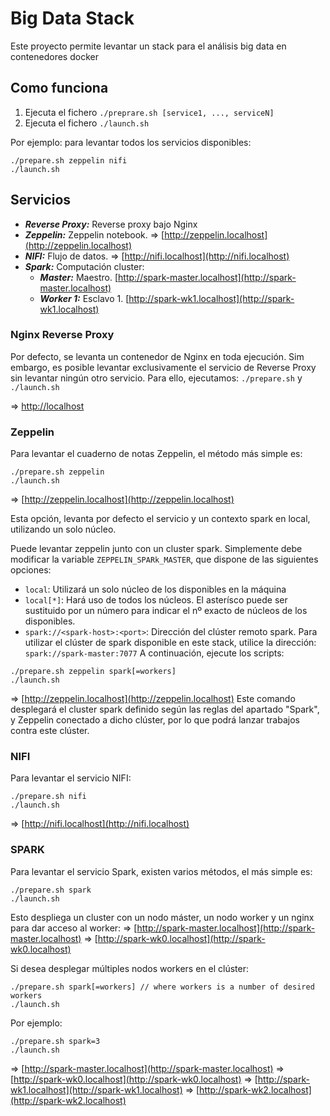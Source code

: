 # Big Data Stack

Este proyecto permite levantar un stack para el análisis big data en contenedores docker

## Como funciona

1. Ejecuta el fichero ```./preprare.sh [service1, ..., serviceN]```
2. Ejecuta el fichero ```./launch.sh```

Por ejemplo: para levantar todos los servicios disponibles:
```
./prepare.sh zeppelin nifi
./launch.sh
```

## Servicios

- __*Reverse Proxy:*__ Reverse proxy bajo Nginx
- __*Zeppelin:*__ Zeppelin notebook. => [http://zeppelin.localhost](http://zeppelin.localhost)
- __*NIFI:*__ Flujo de datos. => [http://nifi.localhost](http://nifi.localhost)
- __*Spark:*__ Computación cluster:
  - __*Master:*__ Maestro. [http://spark-master.localhost](http://spark-master.localhost)
  - __*Worker 1:*__ Esclavo 1. [http://spark-wk1.localhost](http://spark-wk1.localhost)

### Nginx Reverse Proxy

Por defecto, se levanta un contenedor de Nginx en toda ejecución. Sim embargo, es posible levantar exclusivamente el servicio de Reverse Proxy sin levantar ningún otro servicio. 
Para ello, ejecutamos: ```./prepare.sh``` y ```./launch.sh```

=> [http://localhost](http://localhost)

### Zeppelin

Para levantar el cuaderno de notas Zeppelin, el método más simple es:
```
./prepare.sh zeppelin
./launch.sh
```
=> [http://zeppelin.localhost](http://zeppelin.localhost)

Esta opción, levanta por defecto el servicio y un contexto spark en local, utilizando un solo núcleo.

Puede levantar zeppelin junto con un cluster spark. Simplemente debe modificar la variable ```ZEPPELIN_SPARk_MASTER```, que dispone de las siguientes opciones:
- ```local```: Utilizará un solo núcleo de los disponibles en la máquina
- ```local[*]```: Hará uso de todos los núcleos. El asterísco puede ser sustituido por un número para indicar el nº exacto de núcleos de los disponibles.
- ```spark://<spark-host>:<port>```: Dirección del clúster remoto spark. Para utilizar el clúster de spark disponible en este stack, utilice la dirección: ```spark://spark-master:7077``` 
A continuación, ejecute los scripts:
```
./prepare.sh zeppelin spark[=workers]
./launch.sh
```
=> [http://zeppelin.localhost](http://zeppelin.localhost)
Este comando desplegará el cluster spark definido según las reglas del apartado "Spark", y Zeppelin conectado a dicho clúster, por lo que podrá lanzar trabajos contra este clúster.

### NIFI

Para levantar el servicio NIFI:
```
./prepare.sh nifi
./launch.sh
```
=> [http://nifi.localhost](http://nifi.localhost)

### SPARK

Para levantar el servicio Spark, existen varios métodos, el más simple es:
```
./prepare.sh spark
./launch.sh
```
Esto despliega un cluster con un nodo máster, un nodo worker y un nginx para dar acceso al worker:
=> [http://spark-master.localhost](http://spark-master.localhost)
=> [http://spark-wk0.localhost](http://spark-wk0.localhost)

Si desea desplegar múltiples nodos workers en el clúster:

```
./prepare.sh spark[=workers] // where workers is a number of desired workers
./launch.sh
```
Por ejemplo: 
```
./prepare.sh spark=3
./launch.sh
```
=> [http://spark-master.localhost](http://spark-master.localhost)
=> [http://spark-wk0.localhost](http://spark-wk0.localhost)
=> [http://spark-wk1.localhost](http://spark-wk1.localhost)
=> [http://spark-wk2.localhost](http://spark-wk2.localhost)